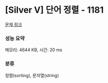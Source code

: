 # [Silver V] 단어 정렬 - 1181 

[문제 링크](https://www.acmicpc.net/problem/1181) 

### 성능 요약

메모리: 4644 KB, 시간: 20 ms

### 분류

정렬(sorting), 문자열(string)

